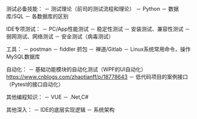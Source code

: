 测试必备技能：
－ 测试理论（前司的测试流程和理论）
－ Python
－ 数据库/SQL
－ 各数据库的区别


IDE专项测试：
－ PC/App性能测试
－ 稳定性测试
－ 安装测试、兼容性测试
－ 弱网测试、网络测试
－ 安全测试（病毒测试）


工具：
－ postman 
－ fiddler 抓包
－ 禅道/Gitlab
－ Linux系统常用命令，操作MySQL数据库


自动化：
－ 基础功能模块的自动化测试（WPF的UI自动化）https://www.cnblogs.com/zhaotianff/p/18778643
－ 低代码项目的案例接口（Pytest的接口自动化）


其他编程知识：
－ VUE
－ .Net,C#


其他深入：
－ IDE的底层实现逻辑
－ 系统架构